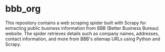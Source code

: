 # bbb_org
This repository contains a web scraping spider built with Scrapy for extracting public business information from BBB (Better Business Bureau) website. The spider retrieves details such as company names, addresses, contact information, and more from BBB's sitemap URLs using Python and Scrapy.
